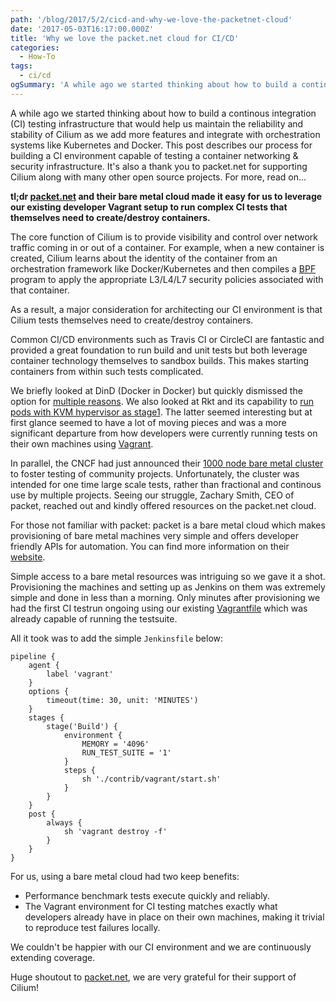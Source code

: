 ```yaml
---
path: '/blog/2017/5/2/cicd-and-why-we-love-the-packetnet-cloud'
date: '2017-05-03T16:17:00.000Z'
title: 'Why we love the packet.net cloud for CI/CD'
categories:
  - How-To
tags:
  - ci/cd
ogSummary: 'A while ago we started thinking about how to build a continous integration (CI) testing infrastructure that would help us maintain the reliability and stability of Cilium as we add more features and integrate with orchestration systems like Kubernetes and Docker. This post describes our process for building a CI environment capable of testing a container networking & security infrastructure.'
---
```


A while ago we started thinking about how to build a continous integration (CI) testing infrastructure that would help us maintain the reliability and stability of Cilium as we add more features and integrate with orchestration systems like Kubernetes and Docker. This post describes our process for building a CI environment capable of testing a container networking & security infrastructure. It's also a thank you to packet.net for supporting Cilium along with many other open source projects. For more, read on...

**tl;dr [packet.net](https://www.packet.net/) and their bare metal cloud made it easy for us to leverage our existing developer Vagrant setup to run complex CI tests that themselves need to create/destroy containers.**

The core function of Cilium is to provide visibility and control over network traffic coming in or out of a container. For example, when a new container is created, Cilium learns about the identity of the container from an orchestration framework like Docker/Kubernetes and then compiles a [BPF](http://docs.cilium.io/en/stable/bpf/) program to apply the appropriate L3/L4/L7 security policies associated with that container.

As a result, a major consideration for architecting our CI environment is that Cilium tests themselves need to create/destroy containers.

Common CI/CD environments such as Travis CI or CircleCI are fantastic and provided a great foundation to run build and unit tests but both leverage container technology themselves to sandbox builds. This makes starting containers from within such tests complicated.

We briefly looked at DinD (Docker in Docker) but quickly dismissed the option for [multiple reasons](https://jpetazzo.github.io/2015/09/03/do-not-use-docker-in-docker-for-ci/). We also looked at Rkt and its capability to [run pods with KVM hypervisor as stage1](https://rocket.readthedocs.io/en/latest/Documentation/running-kvm-stage1/). The latter seemed interesting but at first glance seemed to have a lot of moving pieces and was a more significant departure from how developers were currently running tests on their own machines using [Vagrant](https://www.vagrantup.com/).

In parallel, the CNCF had just announced their [1000 node bare metal cluster](https://www.cncf.io/cluster/) to foster testing of community projects. Unfortunately, the cluster was intended for one time large scale tests, rather than fractional and continous use by multiple projects. Seeing our struggle, Zachary Smith, CEO of packet, reached out and kindly offered resources on the packet.net cloud.

For those not familiar with packet: packet is a bare metal cloud which makes provisioning of bare metal machines very simple and offers developer friendly APIs for automation. You can find more information on their [website](https://www.packet.net/features/).

Simple access to a bare metal resources was intriguing so we gave it a shot. Provisioning the machines and setting up as Jenkins on them was extremely simple and done in less than a morning. Only minutes after provisioning we had the first CI testrun ongoing using our existing [Vagrantfile](https://raw.githubusercontent.com/cilium/cilium/master/Vagrantfile) which was already capable of running the testsuite.

All it took was to add the simple `Jenkinsfile` below:

    pipeline {
        agent {
            label 'vagrant'
        }
        options {
            timeout(time: 30, unit: 'MINUTES')
        }
        stages {
            stage('Build') {
                environment {
                    MEMORY = '4096'
                    RUN_TEST_SUITE = '1'
                }
                steps {
                    sh './contrib/vagrant/start.sh'
                }
            }
        }
        post {
            always {
                sh 'vagrant destroy -f'
            }
        }
    }

For us, using a bare metal cloud had two keep benefits:

- Performance benchmark tests execute quickly and reliably.
- The Vagrant environment for CI testing matches exactly what developers already have in place on their own machines, making it trivial to reproduce test failures locally.

We couldn't be happier with our CI environment and we are continuously extending coverage.

Huge shoutout to [packet.net](https://www.packet.net/), we are very grateful for their support of Cilium!
